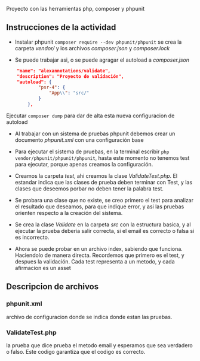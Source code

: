 Proyecto con las herramientas php, composer y phpunit

## Instrucciones de la actividad

- Instalar phpunit  ``` composer require --dev phpunit/phpunit ``` se crea la carpeta _vendor/_ y los archivos _composer.json_ y _composer.lock_

- Se puede trabajar asi, o se puede agragar el autoload a _composer.json_
```json
    "name": "alexannotations/validate",
    "description": "Proyecto de validación",
    "autoload": {
            "psr-4": {
                "App\\": "src/"
            }
        },
```
Ejecutar ```composer dump``` para dar de alta esta nueva configuracion de autoload

- Al trabajar con un sistema de pruebas phpunit debemos crear un documento _phpunit.xml_ con una configuración base

- Para ejecutar el sistema de pruebas, en la terminal escribir ```php vendor/phpunit/phpunit/phpunit```, hasta este momento no tenemos test para ejecutar, porque apenas creamos la configuración.

- Creamos la carpeta _test_, ahi creamos la clase _ValidateTest.php_. El estandar indica que las clases  de prueba deben terminar con Test, y las clases que deseemos porbar no deben tener la palabra test.

- Se probara una clase que no existe, se creo primero el test para analizar el resultado que deseamos, para que indique error, y asi las pruebas orienten respecto a la creación del sistema.

- Se crea la clase _Validate_ en la carpeta _src_ con la estructura basica, y al ejecutar la prueba deberia salir correcta, si el email es correcto o falsa si es incorrecto.

- Ahora se puede probar en un archivo index, sabiendo que funciona. Haciendolo de manera directa. Recordemos que primero es el test, y despues la validación. Cada test representa a un metodo,  y cada afirmacion es un asset


## Descripcion de archivos
### phpunit.xml
archivo de configuracion donde se indica donde estan las pruebas.


### ValidateTest.php
la prueba que dice prueba el metodo email y esperamos que sea verdadero o falso. Este codigo garantiza que el codigo es correcto.
